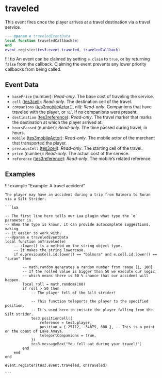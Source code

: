 <!---
	This file is autogenerated. Do not edit this file manually. Your changes will be ignored.
	More information: https://github.com/MWSE/MWSE/tree/master/docs
-->

# traveled

This event fires once the player arrives at a travel destination via a travel service.

```lua
--- @param e traveledEventData
local function traveledCallback(e)
end
event.register(tes3.event.traveled, traveledCallback)
```

!!! tip
	An event can be claimed by setting `e.claim` to `true`, or by returning `false` from the callback. Claiming the event prevents any lower priority callbacks from being called.

## Event Data

* `basePrice` (number): *Read-only*. The base cost of traveling the service.
* `cell` ([tes3cell](../../types/tes3cell)): *Read-only*. The destination cell of the travel.
* `companions` ([tes3mobileActor](../../types/tes3mobileActor)[], nil): *Read-only*. Companions that have traveled with the player, or `nil` if no companions were present.
* `destination` ([tes3reference](../../types/tes3reference)): *Read-only*. The travel marker that marks the destination at which the player arrived at.
* `hoursPassed` (number): *Read-only*. The time passed during travel, in hours.
* `mobile` ([tes3mobileActor](../../types/tes3mobileActor)): *Read-only*. The mobile actor of the merchant that transported the player.
* `previousCell` ([tes3cell](../../types/tes3cell)): *Read-only*. The starting cell of the travel.
* `price` (number): *Read-only*. The actual cost of the service.
* `reference` ([tes3reference](../../types/tes3reference)): *Read-only*. The mobile’s related reference.

## Examples

!!! example "Example: A travel accident"

	The player may have an accident during a trip from Balmora to Suran via a Silt Strider.

	```lua
	
	-- The first line here tells our Lua plugin what type the `e` parameter is.
	-- When the type is known, it can provide autocomplete suggestions, making
	-- it easier to work with.
	---@param e traveledEventData
	local function onTraveled(e)
		-- :lower() is a method on the string object type.
		-- It makes the string lowercase.
		if e.previousCell.id:lower() == "balmora" and e.cell.id:lower() == "suran" then
	
			-- math.random generates a random number from range [1, 100]
			-- If the rolled value is bigger than 50 we execute our logic,
			-- which means there is 50 % chance that our accident will happen.
			local roll = math.random(100)
			if roll > 50 then
				-- The player fell of the Silt strider!
	
				-- This function teleports the player to the specified position.
				-- It's used here to imitate the player falling from the Silt strider.
				tes3.positionCell({
					reference = tes3.player,
					position = { 25112, -34879, 600 }, -- This is a point on the coast of Lake Amaya.
					teleportCompanions = true,
				})
				tes3.messageBox("You fell out during your travel!")
			end
		end
	end
	
	event.register(tes3.event.traveled, onTraveled)

	```

